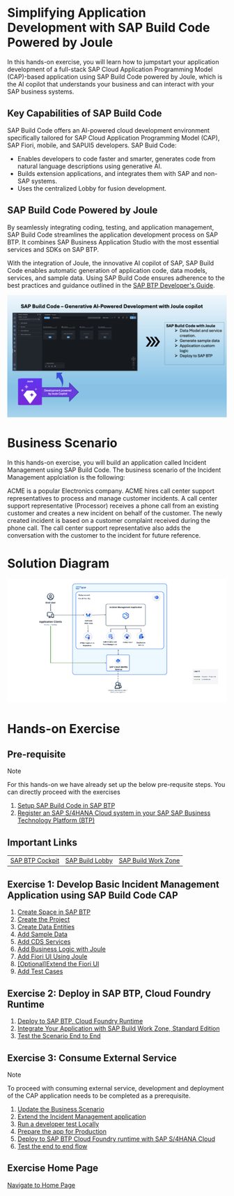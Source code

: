 # Simplifying Application Development with SAP Build Code Powered by Joule

In this hands-on exercise, you will learn how to jumpstart your application development of a full-stack SAP Cloud Application Programming Model (CAP)-based application using SAP Build Code powered by Joule, which is the AI copilot that understands your business and can interact with your SAP business systems.


## Key Capabilities of SAP Build Code

SAP Build Code offers an AI-powered cloud development environment specifically tailored for SAP Cloud Application Programming Model (CAP), SAP Fiori, mobile, and SAPUI5 developers. SAP Buid Code:
- Enables developers to code faster and smarter, generates code from natural language descriptions using generative AI.
- Builds extension applications, and integrates them with SAP and non-SAP systems.
- Uses the centralized Lobby for fusion development.

## SAP Build Code Powered by Joule

By seamlessly integrating coding, testing, and application management, SAP Build Code streamlines the application development process on SAP BTP. It combines SAP Business Application Studio with the most essential services and SDKs on SAP BTP.

With the integration of Joule, the innovative AI copilot of SAP, SAP Build Code enables automatic generation of application code, data models, services, and sample data. Using SAP Build Code ensures adherence to the best practices and guidance outlined in the [SAP BTP Developer's Guide](https://help.sap.com/docs/btp/btp-developers-guide/btp-developers-guide?version=Cloud).

![build code with joule](images/build-code.png)

# Business Scenario

In this hands-on exercise, you will build an application called Incident Management using SAP Build Code. The business scenario of the Incident Management applciation is the following:

ACME is a popular Electronics company. ACME hires call center support representatives to process and manage customer incidents. A call center support representative (Processor) receives a phone call from an existing customer and creates a new incident on behalf of the customer. The newly created incident is based on a customer complaint received during the phone call. The call center support representative also adds the conversation with the customer to the incident for future reference.

# Solution Diagram

![Solution Diagram](images/Solution-Diagram.png)

# Hands-on Exercise

## Pre-requisite
> [!Note]
> For this hands-on we have already set up the below pre-requsite steps. You can directly proceed with  the exercises

1. [Setup SAP Build Code  in SAP BTP](./document/prerequisites.md)
2. [Register an SAP S/4HANA Cloud system in your SAP SAP Business Technology Platform (BTP)](./document/add-remote-service/s4hana-cloud-to-btp-connectivity.md)

## Important Links 

| | | |
| ----------- | ----------- | ----------- |
| [SAP BTP Cockpit](https://apac.cockpit.btp.cloud.sap/cockpit/?idp=pesworkshops.accounts.ondemand.com#/globalaccount/a9030b2a-ed51-438e-9166-241ce6c0291d/subaccount/4c1ebe70-43f2-4a82-83c1-c85da24c7fba/subaccountoverview) | [SAP Build Lobby](https://pes-handson.eu10.build.cloud.sap/lobby)| [SAP Build Work Zone](https://pes-handson.dt.launchpad.cfapps.eu10.hana.ondemand.com/sites#Site-Directory) |

## Exercise 1: Develop Basic Incident Management Application using SAP Build Code CAP

1. [Create Space in SAP BTP](./document/create-space.md)
2. [Create the Project](./document/create-full-stack-project.md)
3. [Create Data Entities](./document/create-data-entities.md)
4. [Add Sample Data](./document/enhance-sample-data.md)
5. [Add CDS Services](./document/generate-service.md)
6. [Add Business Logic with Joule](./document/custom-logic.md)
7. [Add Fiori UI Using Joule](./document/fiori-ui.md)
8. [[Optional]Extend the Fiori UI](./document/extend-fiori-ui.md)
9. [Add Test Cases](./document/testcase.md)

## Exercise 2: Deploy in SAP BTP, Cloud Foundry Runtime

1. [Deploy to SAP BTP, Cloud Foundry Runtime](./document/deploy-cf.md)
2. [Integrate Your Application with SAP Build Work Zone, Standard Edition](./document/integrate-workzone.md) 
3. [Test the Scenario End to End](./document/e2e-testing.md)

## Exercise 3: Consume External Service

> [!Note]
> To proceed with consuming external service, development and deployment of the CAP application needs to be completed as a prerequisite.

1. [Update the Business Scenario](./document/add-remote-service/README.md)
2. [Extend the Incident Management аpplication](./document/add-remote-service/extend-app-cf.md)
3. [Run a developer test Locally](./document/add-remote-service/test-with-mock.md)
4. [Prepare the app for Production](./document/add-remote-service/prep-for-prod.md)
5. [Deploy to SAP BTP Cloud Foundry runtime with SAP S/4HANA Cloud](./document/add-remote-service/deploy-to-cf.md)
6. [Test the end to end flow](./document/add-remote-service/test-the-app.md)

## Exercise Home Page

[Navigate to Home Page](../workshops/clean-core-extensibility-cap/README.md)
